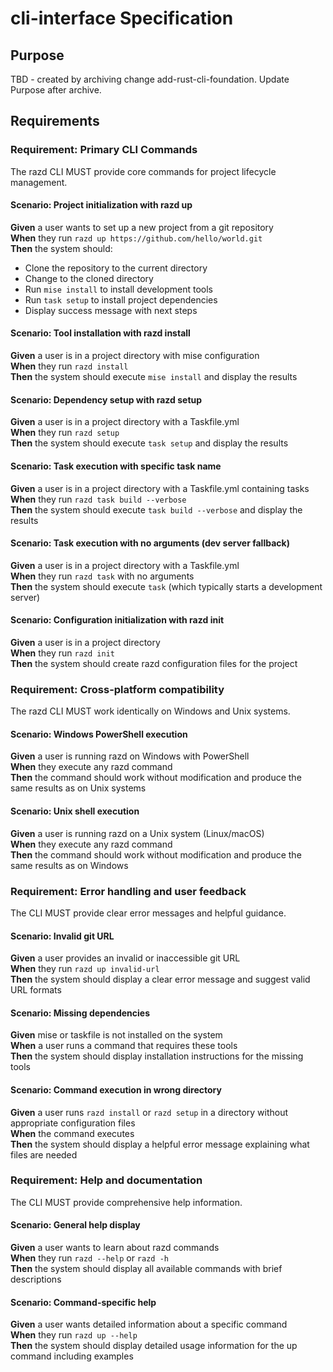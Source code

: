 # cli-interface Specification

## Purpose
TBD - created by archiving change add-rust-cli-foundation. Update Purpose after archive.
## Requirements
### Requirement: Primary CLI Commands
The razd CLI MUST provide core commands for project lifecycle management.

#### Scenario: Project initialization with razd up
**Given** a user wants to set up a new project from a git repository  
**When** they run `razd up https://github.com/hello/world.git`  
**Then** the system should:
- Clone the repository to the current directory
- Change to the cloned directory
- Run `mise install` to install development tools
- Run `task setup` to install project dependencies
- Display success message with next steps

#### Scenario: Tool installation with razd install
**Given** a user is in a project directory with mise configuration  
**When** they run `razd install`  
**Then** the system should execute `mise install` and display the results

#### Scenario: Dependency setup with razd setup
**Given** a user is in a project directory with a Taskfile.yml  
**When** they run `razd setup`  
**Then** the system should execute `task setup` and display the results

#### Scenario: Task execution with specific task name
**Given** a user is in a project directory with a Taskfile.yml containing tasks  
**When** they run `razd task build --verbose`  
**Then** the system should execute `task build --verbose` and display the results

#### Scenario: Task execution with no arguments (dev server fallback)
**Given** a user is in a project directory with a Taskfile.yml  
**When** they run `razd task` with no arguments  
**Then** the system should execute `task` (which typically starts a development server)

#### Scenario: Configuration initialization with razd init
**Given** a user is in a project directory  
**When** they run `razd init`  
**Then** the system should create razd configuration files for the project

### Requirement: Cross-platform compatibility
The razd CLI MUST work identically on Windows and Unix systems.

#### Scenario: Windows PowerShell execution
**Given** a user is running razd on Windows with PowerShell  
**When** they execute any razd command  
**Then** the command should work without modification and produce the same results as on Unix systems

#### Scenario: Unix shell execution
**Given** a user is running razd on a Unix system (Linux/macOS)  
**When** they execute any razd command  
**Then** the command should work without modification and produce the same results as on Windows

### Requirement: Error handling and user feedback
The CLI MUST provide clear error messages and helpful guidance.

#### Scenario: Invalid git URL
**Given** a user provides an invalid or inaccessible git URL  
**When** they run `razd up invalid-url`  
**Then** the system should display a clear error message and suggest valid URL formats

#### Scenario: Missing dependencies
**Given** mise or taskfile is not installed on the system  
**When** a user runs a command that requires these tools  
**Then** the system should display installation instructions for the missing tools

#### Scenario: Command execution in wrong directory
**Given** a user runs `razd install` or `razd setup` in a directory without appropriate configuration files  
**When** the command executes  
**Then** the system should display a helpful error message explaining what files are needed

### Requirement: Help and documentation
The CLI MUST provide comprehensive help information.

#### Scenario: General help display
**Given** a user wants to learn about razd commands  
**When** they run `razd --help` or `razd -h`  
**Then** the system should display all available commands with brief descriptions

#### Scenario: Command-specific help
**Given** a user wants detailed information about a specific command  
**When** they run `razd up --help`  
**Then** the system should display detailed usage information for the up command including examples

